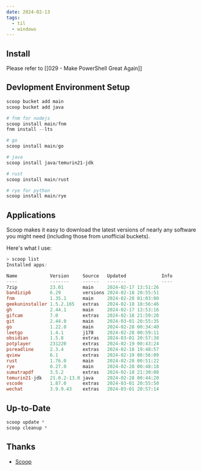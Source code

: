 ```yaml
---
date: 2024-02-13
tags:
  - til
  - windows
---
```


## Install

Please refer to [[029 - Make PowerShell Great Again]]

## Devlopment Environment Setup

```powershell
scoop bucket add main
scoop bucket add java

# fnm for nodejs
scoop install main/fnm
fnm install --lts

# go
scoop install main/go

# java
scoop install java/temurin21-jdk

# rust
scoop install main/rust

# rye for python
scoop install main/rye
```

## Applications

Scoop makes it easy to download the latest versions of nearly any software you might need (including those from unofficial buckets).

Here's what I use:

```powershell
> scoop list
Installed apps:

Name            Version     Source   Updated             Info
----            -------     ------   -------             ----
7zip            23.01       main     2024-02-17 13:51:26
bandizip6       6.29        versions 2024-02-18 20:55:51
fnm             1.35.1      main     2024-02-28 01:03:00
geekuninstaller 1.5.2.165   extras   2024-02-18 18:56:46
gh              2.44.1      main     2024-02-17 13:53:16
gifcam          7.0         extras   2024-02-18 21:59:20
git             2.44.0      main     2024-03-01 20:55:35
go              1.22.0      main     2024-02-28 00:34:40
leetgo          1.4.1       j178     2024-02-28 00:59:11
obsidian        1.5.8       extras   2024-03-01 20:57:38
potplayer       231220      extras   2024-02-19 00:43:24
psreadline      2.3.4       extras   2024-02-18 19:48:57
qview           6.1         extras   2024-02-19 00:56:09
rust            1.76.0      main     2024-02-28 00:51:22
rye             0.27.0      main     2024-02-28 00:48:18
sumatrapdf      3.5.2       extras   2024-02-18 21:30:08
temurin21-jdk   21.0.2-13.0 java     2024-02-28 00:44:20
vscode          1.87.0      extras   2024-03-01 20:55:50
wechat          3.9.9.43    extras   2024-03-01 20:57:14
```

## Up-to-Date

```powershell
scoop update *
scoop cleanup *
```

## Thanks

- [Scoop](https://scoop.sh/#/)
